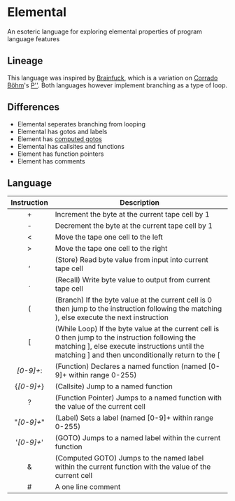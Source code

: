 # Elemental
An esoteric language for exploring elemental properties of program language features

## Lineage
This language was inspired by [Brainfuck](https://en.wikipedia.org/wiki/Brainfuck), which is a variation on [Corrado Böhm](https://en.wikipedia.org/wiki/Corrado_Böhm)'s [P''](https://esolangs.org/wiki/P%E2%80%B2%E2%80%B2). Both languages however implement branching as a type of loop. 

## Differences
- Elemental seperates branching from looping
- Elemental has gotos and labels
- Element has [computed gotos](http://gcc.gnu.org/onlinedocs/gcc/Labels-as-Values.html)
- Elemental has callsites and functions
- Element has function pointers
- Element has comments

## Language

| Instruction | Description                                                                                                                                                                                            |
|:-----------:|--------------------------------------------------------------------------------------------------------------------------------------------------------------------------------------------------------|
|      +      | Increment the byte at the current tape cell by 1                                                                                                                                                       |
|      -      | Decrement the byte at the current tape cell by 1                                                                                                                                                       |
|      <      | Move the tape one cell to the left                                                                                                                                                                     |
|      >      | Move the tape one cell to the right                                                                                                                                                                    |
|      ,      | (Store) Read byte value from input into current tape cell                                                                                                                                              |
|      .      | (Recall) Write byte value to output from current tape cell                                                                                                                                             |
|      (      | (Branch) If the byte value at the current cell is 0 then jump to the instruction following the matching ), else execute the next instruction                                                           |
|      [      | (While Loop) If the byte value at the current cell is 0 then jump to the instruction following the matching ], else execute instructions until the matching ] and then unconditionally return to the [ |
|  *[0-9]+*:  | (Function) Declares a named function (named [0-9]+ within range 0-255)                                                                                                                                 |
|  {*[0-9]+*} | (Callsite) Jump to a named function                                                                                                                                                                    |
|      ?      | (Function Pointer) Jumps to a named function with the value of the current cell                                                                                                                        |
|  "*[0-9]+*" | (Label) Sets a label (named [0-9]+ within range 0-255)                                                                                                                                                 |
|  '*[0-9]+*' | (GOTO) Jumps to a named label within the current function                                                                                                                                              |
|      &      | (Computed GOTO) Jumps to the named label within the current function with the value of the current cell                                                                                                |
|      #      | A one line comment                                                                                                                                                                                     |
